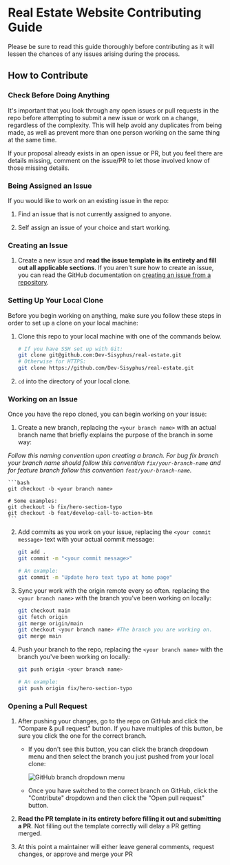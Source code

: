 # Real Estate Website Contributing Guide

Please be sure to read this guide thoroughly before contributing as it will lessen the chances of any issues arising during the process.


## How to Contribute


### Check Before Doing Anything

It's important that you look through any open issues or pull requests in the repo before attempting to submit a new issue or work on a change, regardless of the complexity. This will help avoid any duplicates from being made, as well as prevent more than one person working on the same thing at the same time.

If your proposal already exists in an open issue or PR, but you feel there are details missing, comment on the issue/PR to let those involved know of those missing details.

### Being Assigned an Issue

If you would like to work on an existing issue in the repo:

1) Find an issue that is not currently assigned to anyone.

2) Self assign an issue of your choice and start working.


### Creating an Issue

1. Create a new issue and **read the issue template in its entirety and fill out all applicable sections**. If you aren't sure how to create an issue, you can read the GitHub documentation on [creating an issue from a repository](https://docs.github.com/en/issues/tracking-your-work-with-issues/creating-an-issue#creating-an-issue-from-a-repository).

### Setting Up Your Local Clone

Before you begin working on anything, make sure you follow these steps in order to set up a clone on your local machine:

1. Clone this repo to your local machine with one of the commands below.

    ```bash
    # If you have SSH set up with Git:
    git clone git@github.com:Dev-Sisyphus/real-estate.git
    # Otherwise for HTTPS:
    git clone https://github.com/Dev-Sisyphus/real-estate.git

2. `cd` into the directory of your local clone.
  

### Working on an Issue

Once you have the repo cloned, you can begin working on your issue:

1. Create a new branch, replacing the `<your branch name>` with an actual branch name that briefly explains the purpose of the branch in some way:

 *Follow this naming convention upon creating a branch. For bug fix branch your branch name should follow this convention `fix/your-branch-name` and for feature branch follow this convention `feat/your-branch-name`.*

    ```bash
    git checkout -b <your branch name>

    # Some examples:
    git checkout -b fix/hero-section-typo
    git checkout -b feat/develop-call-to-action-btn
    ```

2. Add commits as you work on your issue, replacing the `<your commit message>` text with your actual commit message:

   ```bash
   git add .
   git commit -m "<your commit message>"

   # An example:
   git commit -m "Update hero text typo at home page"
   ```

3. Sync your work with the origin remote every so often. replacing the `<your branch name>` with the branch you've been working on locally:

   ```bash
   git checkout main
   git fetch origin
   git merge origin/main
   git checkout <your branch name> #The branch you are working on.
   git merge main
   ```

4. Push your branch to the repo, replacing the `<your branch name>` with the branch you've been working on locally:

    ```bash
    git push origin <your branch name>

    # An example:
    git push origin fix/hero-section-typo
    ```

### Opening a Pull Request

1. After pushing your changes, go to the repo on GitHub and click the "Compare & pull request" button. If you have multiples of this button, be sure you click the one for the correct branch.
   * If you don't see this button, you can click the branch dropdown menu and then select the branch you just pushed from your local clone:

      ![GitHub branch dropdown menu](https://user-images.githubusercontent.com/70952936/150646139-bc080c64-db57-4776-8db1-6525b7b47be2.jpg)

   * Once you have switched to the correct branch on GitHub, click the "Contribute" dropdown and then click the "Open pull request" button.

2. **Read the PR template in its entirety before filling it out and submitting a PR**. Not filling out the template correctly will delay a PR getting merged.

3. At this point a maintainer will either leave general comments, request changes, or approve and merge your PR
